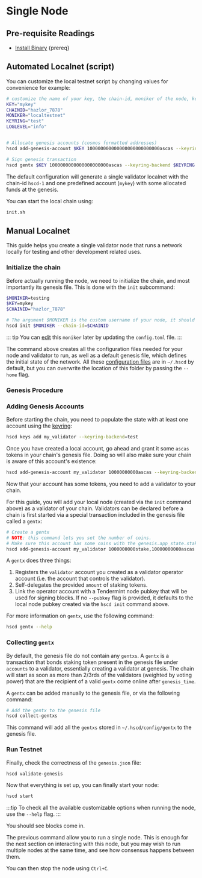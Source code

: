 <!--
order: 1
-->

# Single Node

## Pre-requisite Readings

- [Install Binary](./../../quickstart/installation)  {prereq}

## Automated Localnet (script)

You can customize the local testnet script by changing values for convenience for example:

```bash
# customize the name of your key, the chain-id, moniker of the node, keyring backend, and log level
KEY="mykey"
CHAINID="hazlor_7878"
MONIKER="localtestnet"
KEYRING="test"
LOGLEVEL="info"


# Allocate genesis accounts (cosmos formatted addresses)
hscd add-genesis-account $KEY 100000000000000000000000000ascas --keyring-backend $KEYRING

# Sign genesis transaction
hscd gentx $KEY 1000000000000000000000ascas --keyring-backend $KEYRING --chain-id $CHAINID
```

The default configuration will generate a single validator localnet with the chain-id
`hscd-1` and one predefined account (`mykey`) with some allocated funds at the genesis.

You can start the local chain using:

```bash
init.sh
```

## Manual Localnet

This guide helps you create a single validator node that runs a network locally for testing and other development related uses.

### Initialize the chain

Before actually running the node, we need to initialize the chain, and most importantly its genesis file. This is done with the `init` subcommand:

```bash
$MONIKER=testing
$KEY=mykey
$CHAINID="hazlor_7878"

# The argument $MONIKER is the custom username of your node, it should be human-readable.
hscd init $MONIKER --chain-id=$CHAINID
```

::: tip
You can [edit](./../../quickstart/binary.md#configuring-the-node) this `moniker` later by updating the `config.toml` file.
:::

The command above creates all the configuration files needed for your node and validator to run, as well as a default genesis file, which defines the initial state of the network. All these [configuration files](./../../quickstart/binary.md#configuring-the-node) are in `~/.hscd` by default, but you can overwrite the location of this folder by passing the `--home` flag.

### Genesis Procedure

### Adding Genesis Accounts

Before starting the chain, you need to populate the state with at least one account using the [keyring](./../keys-wallets/keyring.md#add-keys):

```bash
hscd keys add my_validator --keyring-backend=test
```

Once you have created a local account, go ahead and grant it some `ascas` tokens in your chain's genesis file. Doing so will also make sure your chain is aware of this account's existence:

```bash
hscd add-genesis-account my_validator 10000000000ascas --keyring-backend test
```

Now that your account has some tokens, you need to add a validator to your chain.

 For this guide, you will add your local node (created via the `init` command above) as a validator of your chain. Validators can be declared before a chain is first started via a special transaction included in the genesis file called a `gentx`:

```bash
# Create a gentx
# NOTE: this command lets you set the number of coins. 
# Make sure this account has some coins with the genesis.app_state.staking.params.bond_denom denom
hscd add-genesis-account my_validator 1000000000stake,10000000000ascas
```

A `gentx` does three things:

1. Registers the `validator` account you created as a validator operator account (i.e. the account that controls the validator).
2. Self-delegates the provided `amount` of staking tokens.
3. Link the operator account with a Tendermint node pubkey that will be used for signing blocks. If no `--pubkey` flag is provided, it defaults to the local node pubkey created via the `hscd init` command above.

For more information on `gentx`, use the following command:

```bash
hscd gentx --help
```

### Collecting `gentx`

By default, the genesis file do not contain any `gentxs`. A `gentx` is a transaction that bonds
staking token present in the genesis file under `accounts` to a validator, essentially creating a
validator at genesis. The chain will start as soon as more than 2/3rds of the validators (weighted
by voting power) that are the recipient of a valid `gentx` come online after `genesis_time`.

A `gentx` can be added manually to the genesis file, or via the following command:

```bash
# Add the gentx to the genesis file
hscd collect-gentxs
```

This command will add all the `gentxs` stored in `~/.hscd/config/gentx` to the genesis file.

### Run Testnet

Finally, check the correctness of the `genesis.json` file:

```bash
hscd validate-genesis
```

Now that everything is set up, you can finally start your node:

```bash
hscd start
```

:::tip
To check all the available customizable options when running the node, use the `--help` flag.
:::

You should see blocks come in.

The previous command allow you to run a single node. This is enough for the next section on interacting with this node, but you may wish to run multiple nodes at the same time, and see how consensus happens between them.

You can then stop the node using `Ctrl+C`.
